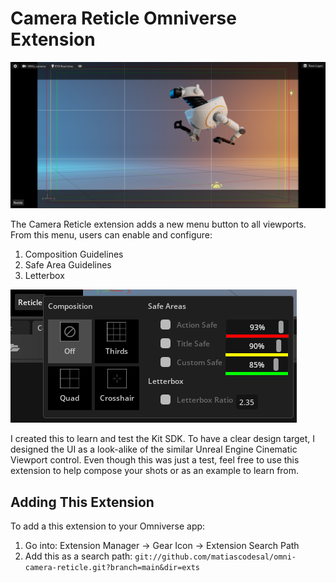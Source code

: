 # Camera Reticle Omniverse Extension
![Camera Reticle Preview](exts/maticodes.viewport.reticle/data/preview.png)

The Camera Reticle extension adds a new menu button to all viewports. From this menu, users can enable and configure:
1. Composition Guidelines
2. Safe Area Guidelines
3. Letterbox

![Camera Reticle Menu](exts/maticodes.viewport.reticle/data/menu.png)

I created this to learn and test the Kit SDK. To have a clear design target, I designed the UI as a look-alike of 
the similar Unreal Engine Cinematic Viewport control. Even though this was just a test, feel free to use this
extension to help compose your shots or as an example to learn from.

## Adding This Extension

To add a this extension to your Omniverse app:
1. Go into: Extension Manager -> Gear Icon -> Extension Search Path
2. Add this as a search path: `git://github.com/matiascodesal/omni-camera-reticle.git?branch=main&dir=exts`